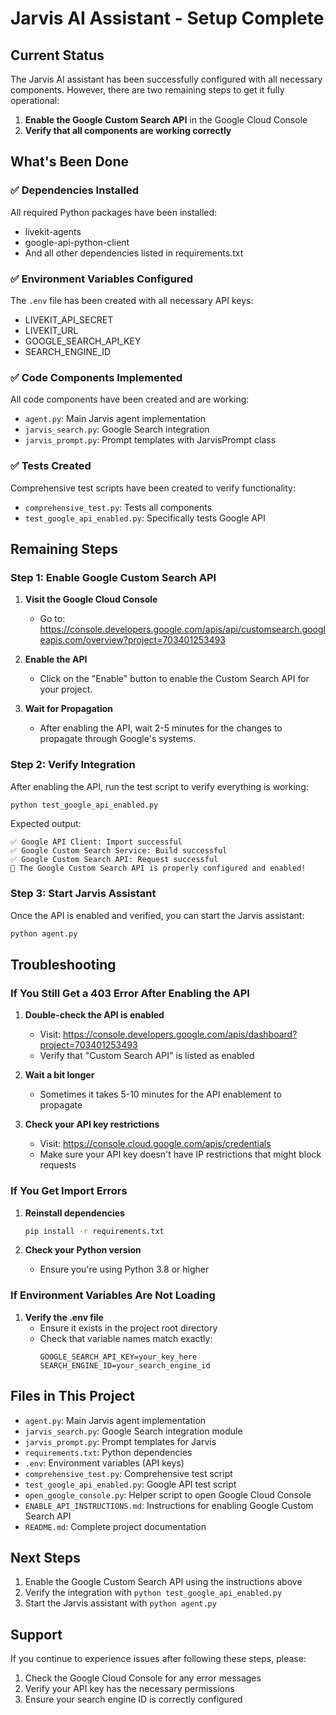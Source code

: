 # Jarvis AI Assistant - Setup Complete

## Current Status
The Jarvis AI assistant has been successfully configured with all necessary components. However, there are two remaining steps to get it fully operational:

1. **Enable the Google Custom Search API** in the Google Cloud Console
2. **Verify that all components are working correctly**

## What's Been Done

### ✅ Dependencies Installed
All required Python packages have been installed:
- livekit-agents
- google-api-python-client
- And all other dependencies listed in requirements.txt

### ✅ Environment Variables Configured
The `.env` file has been created with all necessary API keys:
- LIVEKIT_API_SECRET
- LIVEKIT_URL
- GOOGLE_SEARCH_API_KEY
- SEARCH_ENGINE_ID

### ✅ Code Components Implemented
All code components have been created and are working:
- `agent.py`: Main Jarvis agent implementation
- `jarvis_search.py`: Google Search integration
- `jarvis_prompt.py`: Prompt templates with JarvisPrompt class

### ✅ Tests Created
Comprehensive test scripts have been created to verify functionality:
- `comprehensive_test.py`: Tests all components
- `test_google_api_enabled.py`: Specifically tests Google API

## Remaining Steps

### Step 1: Enable Google Custom Search API

1. **Visit the Google Cloud Console**
   - Go to: https://console.developers.google.com/apis/api/customsearch.googleapis.com/overview?project=703401253493

2. **Enable the API**
   - Click on the "Enable" button to enable the Custom Search API for your project.

3. **Wait for Propagation**
   - After enabling the API, wait 2-5 minutes for the changes to propagate through Google's systems.

### Step 2: Verify Integration

After enabling the API, run the test script to verify everything is working:

```bash
python test_google_api_enabled.py
```

Expected output:
```
✅ Google API Client: Import successful
✅ Google Custom Search Service: Build successful
✅ Google Custom Search API: Request successful
🎉 The Google Custom Search API is properly configured and enabled!
```

### Step 3: Start Jarvis Assistant

Once the API is enabled and verified, you can start the Jarvis assistant:

```bash
python agent.py
```

## Troubleshooting

### If You Still Get a 403 Error After Enabling the API

1. **Double-check the API is enabled**
   - Visit: https://console.developers.google.com/apis/dashboard?project=703401253493
   - Verify that "Custom Search API" is listed as enabled

2. **Wait a bit longer**
   - Sometimes it takes 5-10 minutes for the API enablement to propagate

3. **Check your API key restrictions**
   - Visit: https://console.cloud.google.com/apis/credentials
   - Make sure your API key doesn't have IP restrictions that might block requests

### If You Get Import Errors

1. **Reinstall dependencies**
   ```bash
   pip install -r requirements.txt
   ```

2. **Check your Python version**
   - Ensure you're using Python 3.8 or higher

### If Environment Variables Are Not Loading

1. **Verify the .env file**
   - Ensure it exists in the project root directory
   - Check that variable names match exactly:
     ```
     GOOGLE_SEARCH_API_KEY=your_key_here
     SEARCH_ENGINE_ID=your_search_engine_id
     ```

## Files in This Project

- `agent.py`: Main Jarvis agent implementation
- `jarvis_search.py`: Google Search integration module
- `jarvis_prompt.py`: Prompt templates for Jarvis
- `requirements.txt`: Python dependencies
- `.env`: Environment variables (API keys)
- `comprehensive_test.py`: Comprehensive test script
- `test_google_api_enabled.py`: Google API test script
- `open_google_console.py`: Helper script to open Google Cloud Console
- `ENABLE_API_INSTRUCTIONS.md`: Instructions for enabling Google Custom Search API
- `README.md`: Complete project documentation

## Next Steps

1. Enable the Google Custom Search API using the instructions above
2. Verify the integration with `python test_google_api_enabled.py`
3. Start the Jarvis assistant with `python agent.py`

## Support

If you continue to experience issues after following these steps, please:
1. Check the Google Cloud Console for any error messages
2. Verify your API key has the necessary permissions
3. Ensure your search engine ID is correctly configured
